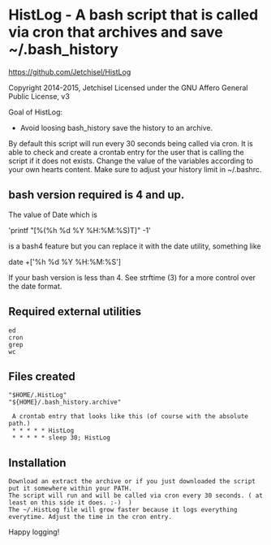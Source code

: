 # HistLog - A bash script that is called via cron that archives and save ~/.bash_history

https://github.com/Jetchisel/HistLog

Copyright 2014-2015, Jetchisel
Licensed under the GNU Affero General Public License, v3


Goal of HistLog:

  - Avoid loosing bash_history
    save the history to an archive.

 By default this script will run every 30 seconds being called via cron.
 It is able to check and create a crontab entry for the user that is calling the script if it does not exists.
 Change the value of the variables according to your own hearts content.
 Make sure to adjust your history limit in ~/.bashrc.

## bash version required is 4 and up.

The value of Date which is

'printf "[%(%h %d %Y %H:%M:%S)T]" -1'

is a bash4 feature but you can replace it with the date utility, something like

date +['%h %d %Y %H:%M:%S']

If your bash version is less than 4. See strftime (3) for a more control over the date format.

## Required external utilities
    ed
    cron
    grep
    wc

## Files created
    "$HOME/.HistLog"
    "${HOME}/.bash_history.archive"

     A crontab entry that looks like this (of course with the absolute path.)
     * * * * * HistLog
     * * * * * sleep 30; HistLog

## Installation
    Download an extract the archive or if you just downloaded the script put it somewhere within your PATH.
    The script will run and will be called via cron every 30 seconds. ( at least on this side it does. :-)  )
    The ~/.HistLog file will grow faster because it logs everything everytime. Adjust the time in the cron entry.


Happy logging!
